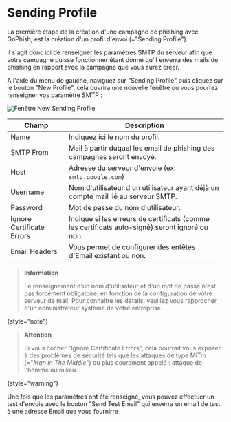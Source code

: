 # Sending Profile

La première étape de la création d'une campagne de phishing avec GoPhish, est la création d'un profil d'envoi (="Sending Profile").

Il s'agit donc ici de renseigner les paramètres SMTP du serveur afin que votre campagne puisse fonctionner étant donné qu'il enverra des mails de phishing en rapport avec la campagne que vous aurez créer.

A l'aide du menu de gauche, naviguez sur "Sending Profile" puis cliquez sur le bouton "New Profile", cela ouvrira une nouvelle fenêtre ou vous pourrez renseigner vos paramètre SMTP :

<img src="send_profile_vierge.PNG" alt="Fenêtre New Sending Profile"/>

| Champ                     | Description                                                                                    |
|---------------------------|------------------------------------------------------------------------------------------------|
| Name                      | Indiquez ici le nom du profil.                                                                 |
| SMTP From                 | Mail à partir duquel les email de phishing des campagnes seront envoyé.                        |
| Host                      | Adresse du serveur d'envoie (ex: `smtp.google.com`)                                            |
| Username                  | Nom d'utilisateur d'un utilisateur ayant déjà un compte mail lié au serveur SMTP.              |
| Password                  | Mot de passe du nom d'utilisateur.                                                             |
| Ignore Certificate Errors | Indique si les erreurs de certificats (comme les certificats auto-signé) seront ignoré ou non. |
| Email Headers             | Vous permet de configurer des entêtes d'Email existant ou non.                                 |

> **Information**
> 
> Le renseignement d'un nom d'utilisateur et d'un mot de passe n'est pas forcément obligatoire, en fonction de la configuration de votre serveur de mail. Pour connaître les détails, veuillez vous rapprocher d'un administrateur système de votre entreprise.
> 
{style="note"}

> **Attention**
> 
> Si vous cocher "Ignore Certificate Errors", cela pourrait vous exposer à des problèmes de sécurité tels que les attaques de type MiTm (="*Man in The Middle*") ou plus courament appelé : attaque de l'homme au milieu.
> 
> 
{style="warning"}

Une fois que les paramètres ont été renseigné, vous pouvez effectuer un test d'envoie avec le bouton "Send Test Email" qui enverra un email de test à une adresse Email que vous fournirre